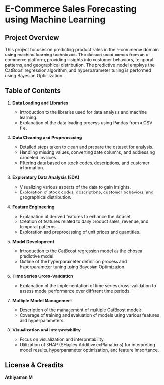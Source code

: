 # E-Commerce Sales Forecasting using Machine Learning

## Project Overview
This project focuses on predicting product sales in the e-commerce domain using machine learning techniques. The dataset used comes from an e-commerce platform, providing insights into customer behaviors, temporal patterns, and geographical distribution. The predictive model employs the CatBoost regression algorithm, and hyperparameter tuning is performed using Bayesian Optimization.

## Table of Contents
1. **Data Loading and Libraries**
   - Introduction to the libraries used for data analysis and machine learning.
   - Explanation of the data loading process using Pandas from a CSV file.

2. **Data Cleaning and Preprocessing**
   - Detailed steps taken to clean and prepare the dataset for analysis.
   - Handling missing values, converting date columns, and addressing canceled invoices.
   - Filtering data based on stock codes, descriptions, and customer information.

3. **Exploratory Data Analysis (EDA)**
   - Visualizing various aspects of the data to gain insights.
   - Exploration of stock codes, descriptions, customer behaviors, and geographical distribution.

4. **Feature Engineering**
   - Explanation of derived features to enhance the dataset.
   - Creation of features related to daily product sales, revenue, and temporal patterns.
   - Exploration and preprocessing of unit prices and quantities.

5. **Model Development**
   - Introduction to the CatBoost regression model as the chosen predictive model.
   - Outline of the hyperparameter definition process and hyperparameter tuning using Bayesian Optimization.

6. **Time Series Cross-Validation**
   - Explanation of the implementation of time series cross-validation to assess model performance over different time periods.

7. **Multiple Model Management**
   - Description of the management of multiple CatBoost models.
   - Coverage of training and evaluation of models using various features and hyperparameters.

8. **Visualization and Interpretability**
   - Focus on visualization and interpretability.
   - Utilization of SHAP (SHapley Additive exPlanations) for interpreting model results, hyperparameter optimization, and feature importance.

## License & Creadits 
**Athiyaman M**
